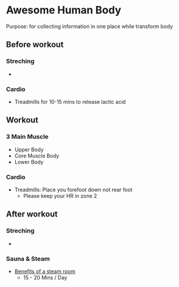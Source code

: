 # Awesome Human Body
Purpose: for collecting information in one place while transform body

## Before workout
### Streching
- 
### Cardio
- Treadmills for 10-15 mins to release lactic acid

## Workout
### 3 Main Muscle 
* Upper Body
* Core Muscle Body
* Lower Body

### Cardio
- Treadmills: Place you forefoot down not rear foot 
  - Please keep your HR in zone 2

## After workout
### Streching
- 

### Sauna & Steam 
- [Benefits of a steam room](https://www.medicalnewstoday.com/articles/320314.php)
  - 15 - 20 Mins / Day
